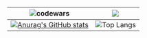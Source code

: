 ![codewars](https://www.codewars.com/users/MaximGaranin/badges/large)                                                                                                                                       |<img src="https://leetcode-stats-six.vercel.app/?username=MaximGaranin&theme=dark" />                                                                                                                           | 
|-----------------------------------------------------------------------------------------------------------------------------------------|---------------------------------------------------------------------------------------------------------------------------|
| [![Anurag's GitHub stats](https://github-readme-stats.vercel.app/api?username=MaximGaranin&show_icons=true&theme=cobalt)](https://github.com/anuraghazra/github-readme-stats) | ![Top Langs](https://github-readme-stats.vercel.app/api/top-langs/?username=MaximGaranin&show_icons=true&theme=cobalt&layout=compact) |![codewars](https://www.codewars.com/users/MaximGaranin/badges/large)                                                                                                                                       | [![Leetcode Stats](https://leetcard.jacoblin.cool/MaximGaranin)](https://leetcode.com/JacobLinCool)                                                                                                                          | 
